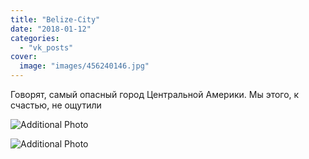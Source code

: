 ```yaml
---
title: "Belize-City"
date: "2018-01-12"
categories: 
  - "vk_posts"
cover:
  image: "images/456240146.jpg"
---
```


Говорят, самый опасный город Центральной Америки. Мы этого, к счастью, не ощутили

![Additional Photo](https://vodpop.ru/wp-content/uploads/2023/07/456240147.jpg)

![Additional Photo](https://vodpop.ru/wp-content/uploads/2023/07/456240148.jpg)
